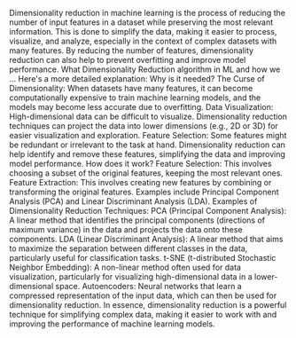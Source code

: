 Dimensionality reduction in machine learning is the process of reducing the number of input features in a dataset while preserving the most relevant information. This is done to simplify the data, making it easier to process, visualize, and analyze, especially in the context of complex datasets with many features. By reducing the number of features, dimensionality reduction can also help to prevent overfitting and improve model performance. 
What Dimensionality Reduction algorithm in ML and how we ...
Here's a more detailed explanation:
Why is it needed?
The Curse of Dimensionality:
When datasets have many features, it can become computationally expensive to train machine learning models, and the models may become less accurate due to overfitting. 
Data Visualization:
High-dimensional data can be difficult to visualize. Dimensionality reduction techniques can project the data into lower dimensions (e.g., 2D or 3D) for easier visualization and exploration. 
Feature Selection:
Some features might be redundant or irrelevant to the task at hand. Dimensionality reduction can help identify and remove these features, simplifying the data and improving model performance. 
How does it work?
Feature Selection:
This involves choosing a subset of the original features, keeping the most relevant ones. 
Feature Extraction:
This involves creating new features by combining or transforming the original features. Examples include Principal Component Analysis (PCA) and Linear Discriminant Analysis (LDA). 
Examples of Dimensionality Reduction Techniques:
PCA (Principal Component Analysis):
A linear method that identifies the principal components (directions of maximum variance) in the data and projects the data onto these components. 
LDA (Linear Discriminant Analysis):
A linear method that aims to maximize the separation between different classes in the data, particularly useful for classification tasks. 
t-SNE (t-distributed Stochastic Neighbor Embedding):
A non-linear method often used for data visualization, particularly for visualizing high-dimensional data in a lower-dimensional space. 
Autoencoders:
Neural networks that learn a compressed representation of the input data, which can then be used for dimensionality reduction. 
In essence, dimensionality reduction is a powerful technique for simplifying complex data, making it easier to work with and improving the performance of machine learning models. 

